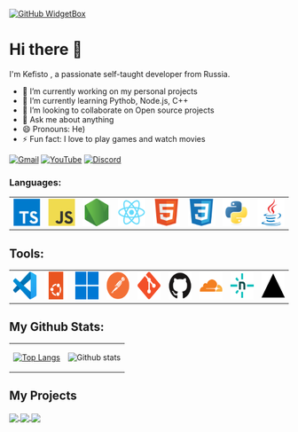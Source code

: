 [![GitHub WidgetBox](https://github-widgetbox.vercel.app/api/profile?username=kefisto&data=followers,repositories,stars,commits&theme=viridescent)](https://github.com/kefisto)

# Hi there 👋

I'm Kefisto , a passionate self-taught developer from Russia. 

- 🔭 I’m currently working on my personal projects
- 🌱 I’m currently learning Pythob, Node.js, C++
- 👯 I’m looking to collaborate on Open source projects
- 💬 Ask me about anything
- 😄 Pronouns: He)
- ⚡ Fun fact: I love to play games and watch movies

[![Gmail](https://img.shields.io/badge/%20-Send%20Mail-black?color=14171A&labelColor=ef5350&logo=gmail&logoColor=ffffff&style=for-the-badge)](melodyydiscordbot@gmail.com)
[![YouTube](https://img.shields.io/badge/YouTube-%23FF0000.svg?style=for-the-badge&logo=YouTube&logoColor=white)](https://www.youtube.com/@KefistoYT)
[![Discord](https://img.shields.io/badge/Discord-%235865F2.svg?style=for-the-badge&logo=discord&logoColor=white)](https://discord.gg/user/629757042684592140)


### Languages:

<table width="100% height="100%" align="center">
 <tr>
  <td>
    <img alt="TypeScript" src="https://raw.githubusercontent.com/devicons/devicon/master/icons/typescript/typescript-original.svg" width="50" height="50" />
  </td>
  <td>
    <img alt="JavaScript" src="https://raw.githubusercontent.com/devicons/devicon/master/icons/javascript/javascript-original.svg" width="50" height="50" />
  </td>
  <td>
    <img alt="Node.js" src="https://raw.githubusercontent.com/devicons/devicon/master/icons/nodejs/nodejs-original.svg" width="50" height="50" />
  </td>
  <td>
    <img alt="React" src="https://raw.githubusercontent.com/devicons/devicon/master/icons/react/react-original.svg" width="50" height="50" />
  </td>
  <td>
    <img alt="HTML5" src="https://raw.githubusercontent.com/devicons/devicon/master/icons/html5/html5-original.svg" width="50" height="50" />
  </td>
  <td>
    <img alt="CSS3" src="https://raw.githubusercontent.com/devicons/devicon/master/icons/css3/css3-original.svg" width="50" height="50" />
  </td>
  <td>
    <img alt="Python" src="https://raw.githubusercontent.com/devicons/devicon/master/icons/python/python-original.svg" width="50" height="50" />
  </td>
  <td>
    <img alt="Java" src="https://raw.githubusercontent.com/devicons/devicon/master/icons/java/java-original.svg" width="50" height="50" />
  </td>
  </tr>
</table>

## Tools:


<table width="100%" height="100%" align="center">
  <tr>
    <td>
      <img alt="Visual Studio Code" src="https://raw.githubusercontent.com/devicons/devicon/master/icons/vscode/vscode-original.svg" width="50" height="50" />
    </td>
    <td>
      <img alt="Ubuntu" src="https://raw.githubusercontent.com/devicons/devicon/master/icons/ubuntu/ubuntu-plain.svg" width="50" height="50" />
    </td>
    <td>
      <img alt="Windows" src="https://raw.githubusercontent.com/devicons/devicon/master/icons/windows11/windows11-original.svg" width="50" height="50" />
    </td>
    <td>
      <img alt="Postman" src="https://raw.githubusercontent.com/devicons/devicon/master/icons/postman/postman-original.svg" width="50" height="50" />
    </td>
    <td>
      <img alt="Git" src="https://raw.githubusercontent.com/devicons/devicon/master/icons/git/git-original.svg" width="50" height="50" />
    </td>
    <td>
      <img alt="GitHub" src="https://raw.githubusercontent.com/devicons/devicon/master/icons/github/github-original.svg" width="50" height="50" />
    </td>
    <td>
      <img alt="Cloudflare-Workers" src="https://raw.githubusercontent.com/devicons/devicon/master/icons/cloudflare/cloudflare-original.svg" width="50" height="50" />
    </td>
    <td>
      <img alt="Netlify" src="https://raw.githubusercontent.com/devicons/devicon/master/icons/netlify/netlify-original.svg" width="50" height="50" />
    </td>
    <td>
      <img alt="Vercel" src="https://raw.githubusercontent.com/devicons/devicon/master/icons/vercel/vercel-original.svg" width="50" height="50" />
    </td>
  </tr>
</table>

## My Github Stats:
<table align="center" width="100%" height="100%" >

<tr>
      <td>

[![Top Langs](https://github-readme-stats.vercel.app/api/top-langs/?username=kefisto&theme=radical&layout=compact)](https://github.com/kefisto)</td>
  <td>

![Github stats](https://github-readme-stats.vercel.app/api?username=kefisto&theme=radical&show_icons=true&count_private=true&hide=issues) </td>
    </tr>
</table>


<h2> My Projects</h2>
<a href="https://github.com/kefisto/Kefisto-bot-for-minecrafts-servers">
  <img align="center" src="https://github-readme-stats.vercel.app/api/pin/?username=kefisto&theme=react&repo=Kefisto-bot-for-minecrafts-servers" />
</a>
<a href="https://github.com/kefisto/niggalose">
  <img align="center" src="https://github-readme-stats.vercel.app/api/pin/?username=kefisto&theme=react&repo=niggalose" />
</a>
 <a href="https://github.com/kefisto.github.io">
  <img align="center" src="https://github-readme-stats.vercel.app/api/pin/?username=kefisto&theme=react&repo=kefisto.github.io" />
</a>


